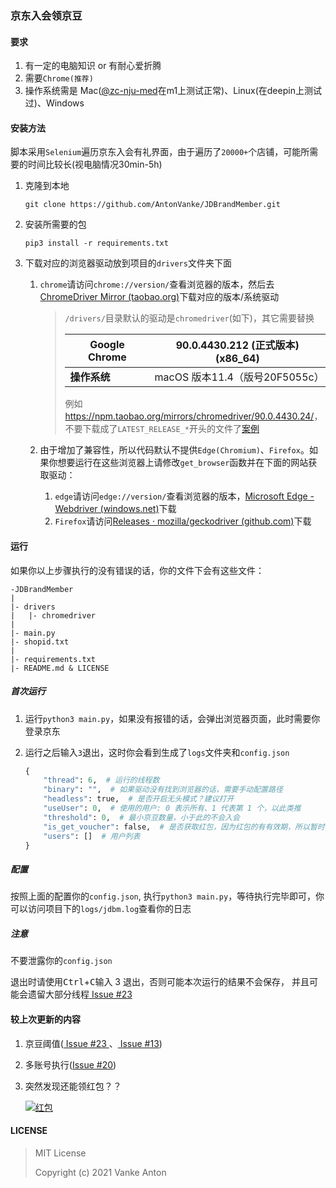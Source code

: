 ### 京东入会领京豆

#### 要求

1.  有一定的电脑知识 or 有耐心爱折腾
2.  需要`Chrome(推荐)`
3.  操作系统需是 Mac([@zc-nju-med](https://github.com/AntonVanke/JDBrandMember/issues/18#issuecomment-830028426)在m1上测试正常)、Linux(在deepin上测试过)、Windows

#### 安装方法

脚本采用`Selenium`遍历京东入会有礼界面，由于遍历了`20000+`个店铺，可能所需要的时间比较长(视电脑情况30min-5h)

1.  克隆到本地

    ```shell
    git clone https://github.com/AntonVanke/JDBrandMember.git
    ```

2.  安装所需要的包

    ```shell
    pip3 install -r requirements.txt
    ```

3.  下载对应的浏览器驱动放到项目的`drivers`文件夹下面

    1.  `chrome`请访问`chrome://version/`查看浏览器的版本，然后去[ChromeDriver Mirror (taobao.org)](https://npm.taobao.org/mirrors/chromedriver/)下载对应的版本/系统驱动

        >   `/drivers/`目录默认的驱动是`chromedriver`(如下)，其它需要替换
        >
        >   | Google Chrome | 90.0.4430.212 (正式版本) (x86_64) |
        >   | ------------- | --------------------------------- |
        >   | **操作系统**  | macOS 版本11.4（版号20F5055c）    |
        >
        >   例如 <https://npm.taobao.org/mirrors/chromedriver/90.0.4430.24/>，不要下载成了`LATEST_RELEASE_*`开头的文件了[案例](https://github.com/AntonVanke/JDBrandMember/issues/19#issuecomment-832664967)

    2.  由于增加了兼容性，所以代码默认不提供`Edge(Chromium)`、`Firefox`。如果你想要运行在这些浏览器上请修改`get_browser`函数并在下面的网站获取驱动：
        1.  `edge`请访问`edge://version/`查看浏览器的版本，[Microsoft Edge - Webdriver (windows.net)](https://msedgewebdriverstorage.z22.web.core.windows.net/)下载
        2.  `Firefox`请访问[Releases · mozilla/geckodriver (github.com)](https://github.com/mozilla/geckodriver/releases/)下载


#### 运行

如果你以上步骤执行的没有错误的话，你的文件下会有这些文件：

```floder
-JDBrandMember
|
|- drivers
|	|- chromedriver
|
|- main.py
|- shopid.txt
|
|- requirements.txt
|- README.md & LICENSE
```

##### 首次运行

1.  运行`python3 main.py`，如果没有报错的话，会弹出浏览器页面，此时需要你登录京东

2.  运行之后输入`3`退出，这时你会看到生成了`logs`文件夹和`config.json`

    ```python
    {
        "thread": 6,  # 运行的线程数
        "binary": "",  # 如果驱动没有找到浏览器的话，需要手动配置路径
        "headless": true,  # 是否开启无头模式？建议打开
        "useUser": 0,  # 使用的用户: 0 表示所有、1 代表第 1 个，以此类推
        "threshold": 0,  # 最小京豆数量，小于此的不会入会
        "is_get_voucher": false,  # 是否获取红包，因为红包的有有效期，所以暂时不用的不要开启
        "users": []  # 用户列表
    }
    ```

##### 配置

按照上面的配置你的`config.json`, 执行`python3 main.py`，等待执行完毕即可，你可以访问项目下的`logs/jdbm.log`查看你的日志

##### 注意

不要泄露你的`config.json`

退出时请使用<kbd>Ctrl</kbd>+<kbd>C</kbd>输入 3 退出，否则可能本次运行的结果不会保存， 并且可能会遗留大部分线程[ Issue #23](https://github.com/AntonVanke/JDBrandMember/issues/23#issue-886555670)

#### 较上次更新的内容

1.  京豆阈值([ Issue #23 ](https://github.com/AntonVanke/JDBrandMember/issues/23#issue-886555670)、[ Issue #13](https://github.com/AntonVanke/JDBrandMember/issues/13#issue-869470525))

2.  多账号执行([Issue #20](https://github.com/AntonVanke/JDBrandMember/issues/20#issue-871837264))

3.  突然发现还能领红包？？

    [![红包](https://z3.ax1x.com/2021/05/15/gy373q.jpg)](https://imgtu.com/i/gy373q)

####  LICENSE

>  
>   MIT License
>   
>   Copyright (c) 2021 Vanke Anton
>   

